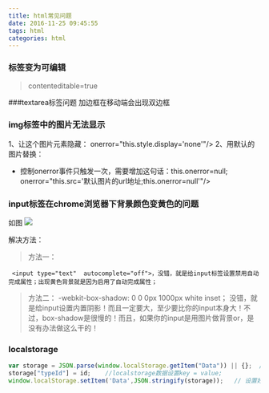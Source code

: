 ```yaml
---
title: html常见问题
date: 2016-11-25 09:45:55
tags: html
categories: html
---
```


### 标签变为可编辑
> contenteditable=true

###textarea标签问题
加边框在移动端会出现双边框

### img标签中的图片无法显示
1、让这个图片元素隐藏：
onerror="this.style.display='none'"/>
2、用默认的图片替换：
* 控制onerror事件只触发一次，需要增加这句话：this.onerror=null;
onerror="this.src='默认图片的url地址;this.onerror=null'"/>

### input标签在chrome浏览器下背景颜色变黄色的问题
如图
![](http://ota5i8p1g.bkt.clouddn.com/input.png)

解决方法：
>方法一：
```
 <input type="text"  autocomplete="off">，没错，就是给input标签设置禁用自动完成属性；出现黄色背景就是因为启用了自动完成属性；
```
>方法二：
 -webkit-box-shadow: 0 0 0px 1000px white inset；  没错，就是给input设置内置阴影！而且一定要大，至少要比你的input本身大！不过，box-shadow是很慢的！而且，如果你的input是用图片做背景or，是没有办法做这么干的！


### localstorage
```javascript
var storage = JSON.parse(window.localStorage.getItem("Data")) || {};  //从本地取localstorage数据
storage["typeId"] = id;    //localstorage数据设置key = value;
window.localStorage.setItem('Data',JSON.stringify(storage));   // 设置好的数据存到localstorage
```